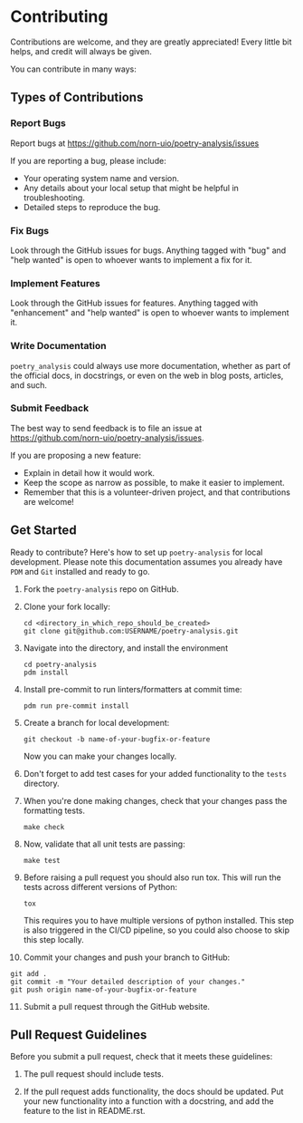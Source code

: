 
# Contributing

Contributions are welcome, and they are greatly appreciated! Every little bit
helps, and credit will always be given.

You can contribute in many ways:

## Types of Contributions

### Report Bugs

Report bugs at <https://github.com/norn-uio/poetry-analysis/issues>

If you are reporting a bug, please include:

* Your operating system name and version.
* Any details about your local setup that might be helpful in troubleshooting.
* Detailed steps to reproduce the bug.

### Fix Bugs

Look through the GitHub issues for bugs. Anything tagged with "bug"
and "help wanted" is open to whoever wants to implement a fix for it.

### Implement Features

Look through the GitHub issues for features. Anything tagged with "enhancement"
and "help wanted" is open to whoever wants to implement it.

### Write Documentation

`poetry_analysis` could always use more documentation, whether as part of
the official docs, in docstrings, or even on the web in blog posts, articles,
and such.

### Submit Feedback

The best way to send feedback is to file an issue at
<https://github.com/norn-uio/poetry-analysis/issues>.

If you are proposing a new feature:

* Explain in detail how it would work.
* Keep the scope as narrow as possible, to make it easier to implement.
* Remember that this is a volunteer-driven project, and that contributions
  are welcome!

## Get Started

Ready to contribute? Here's how to set up `poetry-analysis` for local
development. Please note this documentation assumes you already have
`PDM` and `Git` installed and ready to go.

1. Fork the `poetry-analysis` repo on GitHub.

2. Clone your fork locally:

   ```shell
   cd <directory_in_which_repo_should_be_created>
   git clone git@github.com:USERNAME/poetry-analysis.git
   ```

3. Navigate into the directory, and install the environment

   ```shell
   cd poetry-analysis
   pdm install
   ```

4. Install pre-commit to run linters/formatters at commit time:

   ```shell
   pdm run pre-commit install
   ```

5. Create a branch for local development:

   ```shell
   git checkout -b name-of-your-bugfix-or-feature
   ```

   Now you can make your changes locally.

6. Don't forget to add test cases for your added functionality to the `tests` directory.

7. When you're done making changes, check that your changes pass the formatting tests.

   ```shell
   make check
   ```

8. Now, validate that all unit tests are passing:

   ```shell
   make test
   ```

9. Before raising a pull request you should also run tox. This will run the
   tests across different versions of Python:

   ```shell
   tox
   ```

   This requires you to have multiple versions of python installed.
   This step is also triggered in the CI/CD pipeline, so you could also choose to skip this
   step locally.

10. Commit your changes and push your branch to GitHub:

   ```shell
   git add .
   git commit -m "Your detailed description of your changes."
   git push origin name-of-your-bugfix-or-feature
   ```

11. Submit a pull request through the GitHub website.

## Pull Request Guidelines

Before you submit a pull request, check that it meets these guidelines:

1. The pull request should include tests.

2. If the pull request adds functionality, the docs should be updated. Put your
   new functionality into a function with a docstring, and add the feature to
   the list in README.rst.
